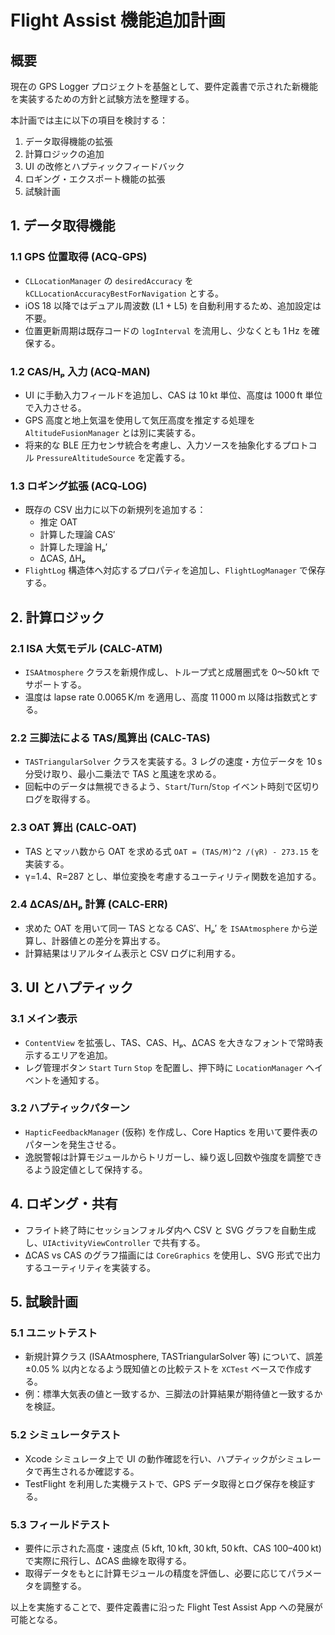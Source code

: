 # Flight Assist 機能追加計画

## 概要
現在の GPS Logger プロジェクトを基盤として、要件定義書で示された新機能を実装するための方針と試験方法を整理する。

本計画では主に以下の項目を検討する：

1. データ取得機能の拡張
2. 計算ロジックの追加
3. UI の改修とハプティックフィードバック
4. ロギング・エクスポート機能の拡張
5. 試験計画

## 1. データ取得機能
### 1.1 GPS 位置取得 (ACQ‑GPS)
- `CLLocationManager` の `desiredAccuracy` を `kCLLocationAccuracyBestForNavigation` とする。
- iOS 18 以降ではデュアル周波数 (L1 + L5) を自動利用するため、追加設定は不要。
- 位置更新周期は既存コードの `logInterval` を流用し、少なくとも 1 Hz を確保する。

### 1.2 CAS/Hₚ 入力 (ACQ‑MAN)
- UI に手動入力フィールドを追加し、CAS は 10 kt 単位、高度は 1000 ft 単位で入力させる。
- GPS 高度と地上気温を使用して気圧高度を推定する処理を `AltitudeFusionManager` とは別に実装する。
- 将来的な BLE 圧力センサ統合を考慮し、入力ソースを抽象化するプロトコル `PressureAltitudeSource` を定義する。

### 1.3 ロギング拡張 (ACQ‑LOG)
- 既存の CSV 出力に以下の新規列を追加する：
  - 推定 OAT
  - 計算した理論 CAS′
  - 計算した理論 Hₚ′
  - ΔCAS, ΔHₚ
- `FlightLog` 構造体へ対応するプロパティを追加し、`FlightLogManager` で保存する。

## 2. 計算ロジック
### 2.1 ISA 大気モデル (CALC‑ATM)
- `ISAAtmosphere` クラスを新規作成し、トループ式と成層圏式を 0〜50 kft でサポートする。
- 温度は lapse rate 0.0065 K/m を適用し、高度 11 000 m 以降は指数式とする。

### 2.2 三脚法による TAS/風算出 (CALC‑TAS)
- `TASTriangularSolver` クラスを実装する。3 レグの速度・方位データを 10 s 分受け取り、最小二乗法で TAS と風速を求める。
- 回転中のデータは無視できるよう、`Start`/`Turn`/`Stop` イベント時刻で区切りログを取得する。

### 2.3 OAT 算出 (CALC‑OAT)
- TAS とマッハ数から OAT を求める式 `OAT = (TAS/M)^2 /(γR) - 273.15` を実装する。
- γ=1.4、R=287 とし、単位変換を考慮するユーティリティ関数を追加する。

### 2.4 ΔCAS/ΔHₚ 計算 (CALC‑ERR)
- 求めた OAT を用いて同一 TAS となる CAS′、Hₚ′ を `ISAAtmosphere` から逆算し、計器値との差分を算出する。
- 計算結果はリアルタイム表示と CSV ログに利用する。

## 3. UI とハプティック
### 3.1 メイン表示
- `ContentView` を拡張し、TAS、CAS、Hₚ、ΔCAS を大きなフォントで常時表示するエリアを追加。
- レグ管理ボタン `Start` `Turn` `Stop` を配置し、押下時に `LocationManager` へイベントを通知する。

### 3.2 ハプティックパターン
- `HapticFeedbackManager` (仮称) を作成し、Core Haptics を用いて要件表のパターンを発生させる。
- 逸脱警報は計算モジュールからトリガーし、繰り返し回数や強度を調整できるよう設定値として保持する。

## 4. ロギング・共有
- フライト終了時にセッションフォルダ内へ CSV と SVG グラフを自動生成し、`UIActivityViewController` で共有する。
- ΔCAS vs CAS のグラフ描画には `CoreGraphics` を使用し、SVG 形式で出力するユーティリティを実装する。

## 5. 試験計画
### 5.1 ユニットテスト
- 新規計算クラス (ISAAtmosphere, TASTriangularSolver 等) について、誤差 ±0.05 % 以内となるよう既知値との比較テストを `XCTest` ベースで作成する。
- 例：標準大気表の値と一致するか、三脚法の計算結果が期待値と一致するかを検証。

### 5.2 シミュレータテスト
- Xcode シミュレータ上で UI の動作確認を行い、ハプティックがシミュレータで再生されるか確認する。
- TestFlight を利用した実機テストで、GPS データ取得とログ保存を検証する。

### 5.3 フィールドテスト
- 要件に示された高度・速度点 (5 kft, 10 kft, 30 kft, 50 kft、CAS 100–400 kt) で実際に飛行し、ΔCAS 曲線を取得する。
- 取得データをもとに計算モジュールの精度を評価し、必要に応じてパラメータを調整する。

以上を実施することで、要件定義書に沿った Flight Test Assist App への発展が可能となる。
